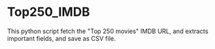 # Top250_IMDB
This python script fetch the "Top 250 movies" IMDB URL, and extracts important fields, and save as CSV file.

